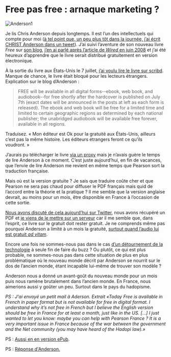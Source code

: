 # Free pas free : arnaque marketing ?



![Anderson1](https://tcrouzet.com/images_tc/2009/08/Anderson1.gif)

Je lis Chris Anderson depuis longtemps. Il est l’un des intellectuels qui compte pour moi ([à tel point que, un peu plus tôt dans la journée, j’ai écrit CHRIST Anderson dans un tweet](http://twitter.com/crouzet/status/3600569743)). J’ai suivi l’aventure de son nouveau livre *Free* sur [son blog](http://www.thelongtail.com/), [j’en ai parlé après l’article de *Wired* en juin 2008](/2008/06/01/mediapart-mort-ne/) et j’ai été heureux d’apprendre que le livre serait distribué gratuitement en version électronique.

À la sortie du livre aux États-Unis le 7 juillet, [j’ai voulu lire le livre sur scribd](http://www.scribd.com/doc/17135767/FREE-by-Chris-Anderson). Manque de chance, le livre était bloqué pour les lecteurs étrangers. Explication sur le blog d’Anderson :

> FREE will be available in all digital forms--ebook, web book, and audiobook--for free shortly after the hardcover is published on July 7th (exact dates will be announced in the posts at left as each form is released). The ebook and web book will be free for a limited time and limited to certain geographic regions as determined by each national publisher; the unabridged audiobook will be available free forever, available in all regions.

Traduisez. « Mon éditeur est Ok pour la gratuité aux États-Unis, ailleurs c’est pas la même histoire. Les éditeurs étrangers feront ce qu’ils voudront. »

J’aurais pu télécharger le livre [via un proxy](http://w3.hidemyass.com/index.php?q=aHR0cDovL3d3dy5zY3JpYmQuY29tL2RvYy8xNzEzNTc2Ny9GUkVFLWJ5LUNocmlzLUFuZGVyc29u&hl=0) mais je n’avais guère le temps de lire Anderson à ce moment. C’est juste aujourd’hui, en fin de vacances, que l’envie de lire Anderson me revient en même temps que Pearson sort la traduction française.

Mais où est la version gratuite ? Je sais que traduire coûte cher et que Pearson ne sera pas chaud pour diffuser le PDF français mais quid de l’accord entre la théorie et la pratique ? Il me semble que la version anglaise devrait, au moins pour un mois, être disponible en France à l’occasion de cette sortie.

[Nous avons discuté de cela aujourd’hui sur Twitter](/2009/08/28/tweets-du-vendredi-28-aout-2009), nous avons récupéré un PDF et [je viens de le mettre sur un serveur](http://www.box.net/shared/xcrdp8u8sa) car il me semble que, dans l’esprit, ce livre sur le gratuit doit rester gratuit. Je ne comprends même pas pourquoi Anderson a limité à un mois la gratuité, [surtout quand l’audio lui est gratuit *ad vitam*](http://www.book-ebook.com/ebook/free-the-future-of-a-radical-price.html).

Encore une fois ne sommes-nous pas dans le cas [d’un détournement de la technologie](/2009/08/28/the-dumb-writers-on-twitter-again/) à seule fin de faire du buzz ? Ou plutôt, ce qui est plus probable, ne sommes-nous pas dans cette situation de plus en plus problématique où le nouveau monde décrit par Anderson se nourrit sur le dos de l’ancien monde, étant incapable lui-même de trouver son modèle ?

Anderson nous a donné un avant-goût du nouveau monde pour un mois puis nous ramène brutalement dans l’ancien monde. En France, nous aimerions aussi y goûter un peu. Surtout dans le pays du hadopisme.

*PS : J'ai envoyé un petit mail à Aderson. Extrait «Today Free is available in French in paper format but is not available for free in digital format. I understand why it’s not free in French but I believe the English version should be free in France for at least a month, just like in the US. \[...\] I just wanted to let you know: maybe you can help with Pearson France ? It is a very important issue in France because of the war between the government and the Net community (you may have heard of the Hadopi law).»* 

PS : [Aussi en en version ePub](http://drop.io/freeepub).

PS : [Réponse d'Anderson.](/2009/08/29/reponse-de-chris-anderson/)